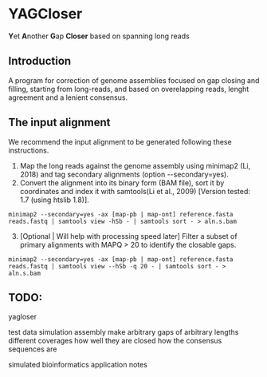 # YAGCloser

**Y**et **A**nother **G**ap **Closer** based on spanning long reads


## Introduction

A program for correction of genome assemblies focused on gap closing and filling, starting from long-reads, and based on overelapping reads, lenght agreement and a lenient consensus.

## The input alignment

We recommend the input alignment to be generated following these instructions. 

1. Map the long reads against the genome assembly using minimap2 (Li, 2018) and tag secondary alignments (option --secondary=yes). 
2. Convert the alignment into its binary form (BAM file), sort it by coordinates and index it with samtools(Li et al., 2009) [Version tested: 1.7 (using htslib  1.8)]. 

```
minimap2 --secondary=yes -ax [map-pb | map-ont] reference.fasta reads.fastq | samtools view -hSb - | samtools sort - > aln.s.bam
```

3. [Optional | Will help with processing speed later] Filter a subset of primary alignments with MAPQ > 20 to identify the closable gaps. 

```
minimap2 --secondary=yes -ax [map-pb | map-ont] reference.fasta reads.fastq | samtools view --hSb -q 20 - | samtools sort - > aln.s.bam
```


## TODO: 
yagloser

test data
simulation 
assembly
make arbitrary gaps of arbitrary lengths
different coverages
how well they are closed
how the consensus sequences are

simulated
bioinformatics application notes

